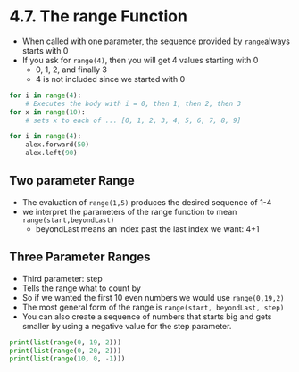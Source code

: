 # 4.7. The range Function

- When called with one parameter, the sequence provided by `range`always starts with 0
- If you ask for `range(4)`, then you will get 4 values starting with 0
    - 0, 1, 2, and finally 3
    - 4 is not included since we started with 0

```python
for i in range(4):
    # Executes the body with i = 0, then 1, then 2, then 3
for x in range(10):
    # sets x to each of ... [0, 1, 2, 3, 4, 5, 6, 7, 8, 9]
```

```python
for i in range(4):
    alex.forward(50)
    alex.left(90)
```

## Two parameter Range

- The evaluation of `range(1,5)` produces the desired sequence of 1-4
- we interpret the parameters of the range function to mean `range(start,beyondLast)`
    - beyondLast means an index past the last index we want: 4+1

## Three Parameter Ranges

- Third parameter: step
- Tells the range what to count by
- So if we wanted the first 10 even numbers we would use `range(0,19,2)`
- The most general form of the range is `range(start, beyondLast, step)`
- You can also create a sequence of numbers that starts big and gets smaller by using a negative value for the step parameter.

```python
print(list(range(0, 19, 2)))
print(list(range(0, 20, 2)))
print(list(range(10, 0, -1)))
```